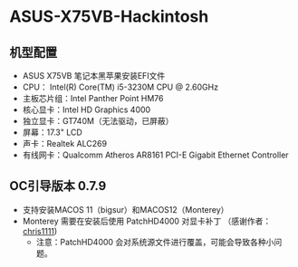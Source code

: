 
# ASUS-X75VB-Hackintosh

## 机型配置
* ASUS X75VB 笔记本黑苹果安装EFI文件
* CPU： Intel(R) Core(TM) i5-3230M CPU @ 2.60GHz
* 主板芯片组：Intel Panther Point HM76
* 核心显卡：Intel HD Graphics 4000
* 独立显卡：GT740M（无法驱动，已屏蔽）
* 屏幕：17.3" LCD
* 声卡：Realtek ALC269
* 有线网卡：Qualcomm Atheros AR8161 PCI-E Gigabit Ethernet Controller

## OC引导版本 0.7.9
* 支持安装MACOS 11（bigsur）和MACOS12（Monterey）
* Monterey 需要在安装后使用 PatchHD4000 对显卡补丁 （感谢作者：[chris1111](https://github.com/chris1111/Patch-HD4000-Monterey))
  * 注意：PatchHD4000 会对系统源文件进行覆盖，可能会导致各种小问题。
